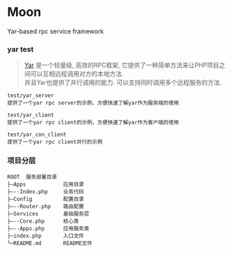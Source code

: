 # Moon
Yar-based rpc service framework


### yar test

> [Yar](https://www.php.net/manual/zh/book.yar.php) 是一个轻量级, 高效的RPC框架, 它提供了一种简单方法来让PHP项目之间可以互相远程调用对方的本地方法.   
并且Yar也提供了并行调用的能力. 可以支持同时调用多个远程服务的方法.

```$xslt
test/yar_server 
提供了一个yar rpc server的示例，方便快速了解yar作为服务端的使用

test/yar_client
提供了一个yar rpc client的示例，方便快速了解yar作为客户端的使用

test/yar_con_client
提供了一个yar rpc client并行的示例
```

### 项目分层
```$xslt
ROOT  服务部署目录
├—Apps            应用目录
├—--Index.php     业务代码
├—Config          配置目录
├—--Router.php    路由配置
├—Services        基础服务层
├—--Core.php      核心类
├—--Apps.php      应用服务类
├─index.php       入口文件
└─README.md       README文件
```